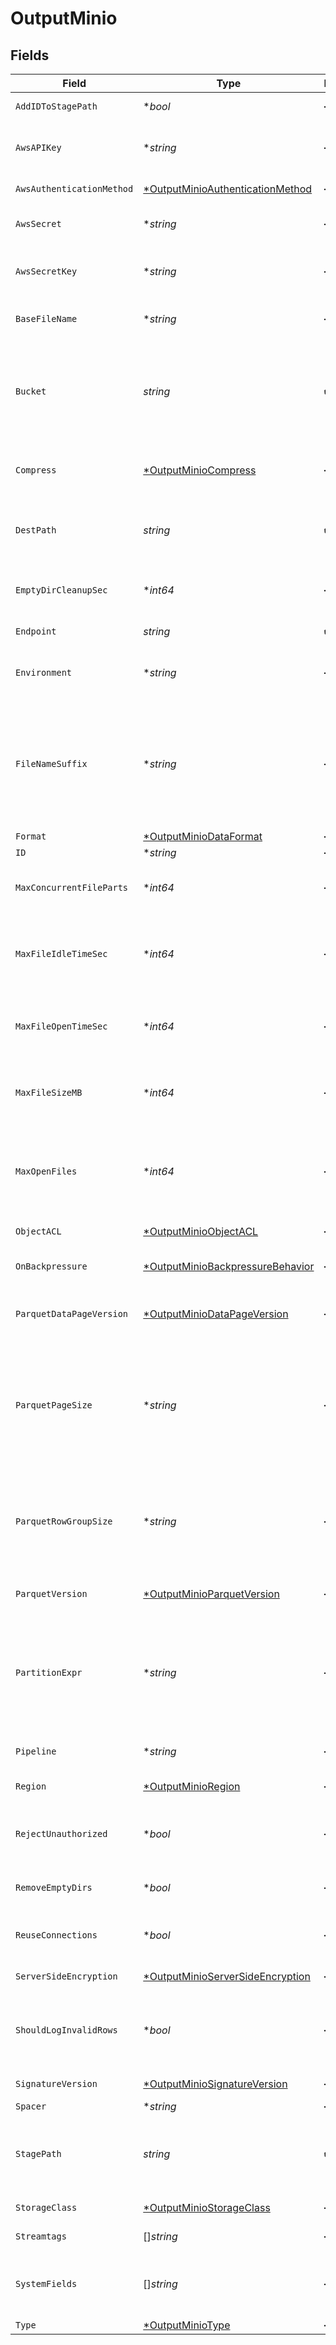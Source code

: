 # OutputMinio


## Fields

| Field                                                                                                                                                                                                                                                               | Type                                                                                                                                                                                                                                                                | Required                                                                                                                                                                                                                                                            | Description                                                                                                                                                                                                                                                         |
| ------------------------------------------------------------------------------------------------------------------------------------------------------------------------------------------------------------------------------------------------------------------- | ------------------------------------------------------------------------------------------------------------------------------------------------------------------------------------------------------------------------------------------------------------------- | ------------------------------------------------------------------------------------------------------------------------------------------------------------------------------------------------------------------------------------------------------------------- | ------------------------------------------------------------------------------------------------------------------------------------------------------------------------------------------------------------------------------------------------------------------- |
| `AddIDToStagePath`                                                                                                                                                                                                                                                  | **bool*                                                                                                                                                                                                                                                             | :heavy_minus_sign:                                                                                                                                                                                                                                                  | Append output's ID to staging location.                                                                                                                                                                                                                             |
| `AwsAPIKey`                                                                                                                                                                                                                                                         | **string*                                                                                                                                                                                                                                                           | :heavy_minus_sign:                                                                                                                                                                                                                                                  | Access key. This value can be a constant or a JavaScript expression(e.g., `${C.env.SOME_ACCESS_KEY}`).                                                                                                                                                              |
| `AwsAuthenticationMethod`                                                                                                                                                                                                                                           | [*OutputMinioAuthenticationMethod](../../models/shared/outputminioauthenticationmethod.md)                                                                                                                                                                          | :heavy_minus_sign:                                                                                                                                                                                                                                                  | AWS authentication method                                                                                                                                                                                                                                           |
| `AwsSecret`                                                                                                                                                                                                                                                         | **string*                                                                                                                                                                                                                                                           | :heavy_minus_sign:                                                                                                                                                                                                                                                  | Select (or create) a stored secret that references your access key and secret key.                                                                                                                                                                                  |
| `AwsSecretKey`                                                                                                                                                                                                                                                      | **string*                                                                                                                                                                                                                                                           | :heavy_minus_sign:                                                                                                                                                                                                                                                  | Secret key. This value can be a constant or a JavaScript expression(e.g., `${C.env.SOME_SECRET}`).                                                                                                                                                                  |
| `BaseFileName`                                                                                                                                                                                                                                                      | **string*                                                                                                                                                                                                                                                           | :heavy_minus_sign:                                                                                                                                                                                                                                                  | JavaScript expression to define the output filename prefix (can be constant).                                                                                                                                                                                       |
| `Bucket`                                                                                                                                                                                                                                                            | *string*                                                                                                                                                                                                                                                            | :heavy_check_mark:                                                                                                                                                                                                                                                  | Name of the destination MinIO bucket. This value can be a constant or a JavaScript expression that can only be evaluated at init time. E.g. referencing a Global Variable: `myBucket-${C.vars.myVar}`.                                                              |
| `Compress`                                                                                                                                                                                                                                                          | [*OutputMinioCompress](../../models/shared/outputminiocompress.md)                                                                                                                                                                                                  | :heavy_minus_sign:                                                                                                                                                                                                                                                  | Choose data compression format to apply before moving files to final destination.                                                                                                                                                                                   |
| `DestPath`                                                                                                                                                                                                                                                          | *string*                                                                                                                                                                                                                                                            | :heavy_check_mark:                                                                                                                                                                                                                                                  | Root directory to prepend to path before uploading. Enter a constant, or a JS expression enclosed in quotes or backticks.                                                                                                                                           |
| `EmptyDirCleanupSec`                                                                                                                                                                                                                                                | **int64*                                                                                                                                                                                                                                                            | :heavy_minus_sign:                                                                                                                                                                                                                                                  | How often (secs) to clean-up empty directories when 'Remove Staging Dirs' is enabled.                                                                                                                                                                               |
| `Endpoint`                                                                                                                                                                                                                                                          | *string*                                                                                                                                                                                                                                                            | :heavy_check_mark:                                                                                                                                                                                                                                                  | MinIO service url (e.g. http://minioHost:9000)                                                                                                                                                                                                                      |
| `Environment`                                                                                                                                                                                                                                                       | **string*                                                                                                                                                                                                                                                           | :heavy_minus_sign:                                                                                                                                                                                                                                                  | Optionally, enable this config only on a specified Git branch. If empty, will be enabled everywhere.                                                                                                                                                                |
| `FileNameSuffix`                                                                                                                                                                                                                                                    | **string*                                                                                                                                                                                                                                                           | :heavy_minus_sign:                                                                                                                                                                                                                                                  | JavaScript expression to define the output filename suffix (can be constant).  The `__format` variable refers to the value of the `Data format` field (`json` or `raw`).  The `__compression` field refers to the kind of compression being used (`none` or `gzip`) |
| `Format`                                                                                                                                                                                                                                                            | [*OutputMinioDataFormat](../../models/shared/outputminiodataformat.md)                                                                                                                                                                                              | :heavy_minus_sign:                                                                                                                                                                                                                                                  | Format of the output data.                                                                                                                                                                                                                                          |
| `ID`                                                                                                                                                                                                                                                                | **string*                                                                                                                                                                                                                                                           | :heavy_minus_sign:                                                                                                                                                                                                                                                  | Unique ID for this output                                                                                                                                                                                                                                           |
| `MaxConcurrentFileParts`                                                                                                                                                                                                                                            | **int64*                                                                                                                                                                                                                                                            | :heavy_minus_sign:                                                                                                                                                                                                                                                  | Maximum number of parts to upload in parallel per file. Minimum part size is 5MB.                                                                                                                                                                                   |
| `MaxFileIdleTimeSec`                                                                                                                                                                                                                                                | **int64*                                                                                                                                                                                                                                                            | :heavy_minus_sign:                                                                                                                                                                                                                                                  | Maximum amount of time to keep inactive files open. Files open for longer than this will be closed and moved to final output location.                                                                                                                              |
| `MaxFileOpenTimeSec`                                                                                                                                                                                                                                                | **int64*                                                                                                                                                                                                                                                            | :heavy_minus_sign:                                                                                                                                                                                                                                                  | Maximum amount of time to write to a file. Files open for longer than this will be closed and moved to final output location.                                                                                                                                       |
| `MaxFileSizeMB`                                                                                                                                                                                                                                                     | **int64*                                                                                                                                                                                                                                                            | :heavy_minus_sign:                                                                                                                                                                                                                                                  | Maximum uncompressed output file size. Files of this size will be closed and moved to final output location.                                                                                                                                                        |
| `MaxOpenFiles`                                                                                                                                                                                                                                                      | **int64*                                                                                                                                                                                                                                                            | :heavy_minus_sign:                                                                                                                                                                                                                                                  | Maximum number of files to keep open concurrently. When exceeded, @{product} will close the oldest open files and move them to the final output location.                                                                                                           |
| `ObjectACL`                                                                                                                                                                                                                                                         | [*OutputMinioObjectACL](../../models/shared/outputminioobjectacl.md)                                                                                                                                                                                                | :heavy_minus_sign:                                                                                                                                                                                                                                                  | Object ACL to assign to uploaded objects.                                                                                                                                                                                                                           |
| `OnBackpressure`                                                                                                                                                                                                                                                    | [*OutputMinioBackpressureBehavior](../../models/shared/outputminiobackpressurebehavior.md)                                                                                                                                                                          | :heavy_minus_sign:                                                                                                                                                                                                                                                  | Whether to block or drop events when all receivers are exerting backpressure.                                                                                                                                                                                       |
| `ParquetDataPageVersion`                                                                                                                                                                                                                                            | [*OutputMinioDataPageVersion](../../models/shared/outputminiodatapageversion.md)                                                                                                                                                                                    | :heavy_minus_sign:                                                                                                                                                                                                                                                  | Serialization format of data pages. Note that not all reader implentations support Data page V2.                                                                                                                                                                    |
| `ParquetPageSize`                                                                                                                                                                                                                                                   | **string*                                                                                                                                                                                                                                                           | :heavy_minus_sign:                                                                                                                                                                                                                                                  | Ideal memory size for page segments. E.g., 1MB or 128MB. Generally, lower values improve reading speed, while higher values improve compression. Imposes a target, not a strict limit; the final size of a row group may be larger or smaller.                      |
| `ParquetRowGroupSize`                                                                                                                                                                                                                                               | **string*                                                                                                                                                                                                                                                           | :heavy_minus_sign:                                                                                                                                                                                                                                                  | Ideal memory size for row group segments. E.g., 128MB or 1GB. Affects memory use when writing. Imposes a target, not a strict limit; the final size of a row group may be larger or smaller.                                                                        |
| `ParquetVersion`                                                                                                                                                                                                                                                    | [*OutputMinioParquetVersion](../../models/shared/outputminioparquetversion.md)                                                                                                                                                                                      | :heavy_minus_sign:                                                                                                                                                                                                                                                  | Determines which data types are supported and how they are represented.                                                                                                                                                                                             |
| `PartitionExpr`                                                                                                                                                                                                                                                     | **string*                                                                                                                                                                                                                                                           | :heavy_minus_sign:                                                                                                                                                                                                                                                  | JS expression defining how files are partitioned and organized. Default is date-based. If blank, Stream will fall back to the event's __partition field value – if present – otherwise to each location's root directory.                                           |
| `Pipeline`                                                                                                                                                                                                                                                          | **string*                                                                                                                                                                                                                                                           | :heavy_minus_sign:                                                                                                                                                                                                                                                  | Pipeline to process data before sending out to this output.                                                                                                                                                                                                         |
| `Region`                                                                                                                                                                                                                                                            | [*OutputMinioRegion](../../models/shared/outputminioregion.md)                                                                                                                                                                                                      | :heavy_minus_sign:                                                                                                                                                                                                                                                  | Region where the MinIO service/cluster is located                                                                                                                                                                                                                   |
| `RejectUnauthorized`                                                                                                                                                                                                                                                | **bool*                                                                                                                                                                                                                                                             | :heavy_minus_sign:                                                                                                                                                                                                                                                  | Whether to reject certificates that cannot be verified against a valid CA (e.g., self-signed certificates).                                                                                                                                                         |
| `RemoveEmptyDirs`                                                                                                                                                                                                                                                   | **bool*                                                                                                                                                                                                                                                             | :heavy_minus_sign:                                                                                                                                                                                                                                                  | Remove empty staging directories after moving files.                                                                                                                                                                                                                |
| `ReuseConnections`                                                                                                                                                                                                                                                  | **bool*                                                                                                                                                                                                                                                             | :heavy_minus_sign:                                                                                                                                                                                                                                                  | Whether to reuse connections between requests, which can improve performance.                                                                                                                                                                                       |
| `ServerSideEncryption`                                                                                                                                                                                                                                              | [*OutputMinioServerSideEncryption](../../models/shared/outputminioserversideencryption.md)                                                                                                                                                                          | :heavy_minus_sign:                                                                                                                                                                                                                                                  | Server-side encryption for uploaded objects.                                                                                                                                                                                                                        |
| `ShouldLogInvalidRows`                                                                                                                                                                                                                                              | **bool*                                                                                                                                                                                                                                                             | :heavy_minus_sign:                                                                                                                                                                                                                                                  | To log rows that @{product} skips due to data mismatch, first set logging to Debug, then toggle this on. Logs up to 20 unique rows.                                                                                                                                 |
| `SignatureVersion`                                                                                                                                                                                                                                                  | [*OutputMinioSignatureVersion](../../models/shared/outputminiosignatureversion.md)                                                                                                                                                                                  | :heavy_minus_sign:                                                                                                                                                                                                                                                  | Signature version to use for signing MinIO requests.                                                                                                                                                                                                                |
| `Spacer`                                                                                                                                                                                                                                                            | **string*                                                                                                                                                                                                                                                           | :heavy_minus_sign:                                                                                                                                                                                                                                                  | N/A                                                                                                                                                                                                                                                                 |
| `StagePath`                                                                                                                                                                                                                                                         | *string*                                                                                                                                                                                                                                                            | :heavy_check_mark:                                                                                                                                                                                                                                                  | Filesystem location in which to buffer files, before compressing and moving to final destination. Use performant stable storage.                                                                                                                                    |
| `StorageClass`                                                                                                                                                                                                                                                      | [*OutputMinioStorageClass](../../models/shared/outputminiostorageclass.md)                                                                                                                                                                                          | :heavy_minus_sign:                                                                                                                                                                                                                                                  | Storage class to select for uploaded objects.                                                                                                                                                                                                                       |
| `Streamtags`                                                                                                                                                                                                                                                        | []*string*                                                                                                                                                                                                                                                          | :heavy_minus_sign:                                                                                                                                                                                                                                                  | Add tags for filtering and grouping in @{product}.                                                                                                                                                                                                                  |
| `SystemFields`                                                                                                                                                                                                                                                      | []*string*                                                                                                                                                                                                                                                          | :heavy_minus_sign:                                                                                                                                                                                                                                                  | Set of fields to automatically add to events using this output. E.g.: cribl_pipe, c*. Wildcards supported.                                                                                                                                                          |
| `Type`                                                                                                                                                                                                                                                              | [*OutputMinioType](../../models/shared/outputminiotype.md)                                                                                                                                                                                                          | :heavy_minus_sign:                                                                                                                                                                                                                                                  | N/A                                                                                                                                                                                                                                                                 |